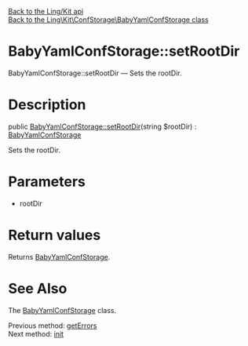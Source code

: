 [Back to the Ling/Kit api](https://github.com/lingtalfi/Kit/blob/master/doc/api/Ling/Kit.md)<br>
[Back to the Ling\Kit\ConfStorage\BabyYamlConfStorage class](https://github.com/lingtalfi/Kit/blob/master/doc/api/Ling/Kit/ConfStorage/BabyYamlConfStorage.md)


BabyYamlConfStorage::setRootDir
================



BabyYamlConfStorage::setRootDir — Sets the rootDir.




Description
================


public [BabyYamlConfStorage::setRootDir](https://github.com/lingtalfi/Kit/blob/master/doc/api/Ling/Kit/ConfStorage/BabyYamlConfStorage/setRootDir.md)(string $rootDir) : [BabyYamlConfStorage](https://github.com/lingtalfi/Kit/blob/master/doc/api/Ling/Kit/ConfStorage/BabyYamlConfStorage.md)




Sets the rootDir.




Parameters
================


- rootDir

    


Return values
================

Returns [BabyYamlConfStorage](https://github.com/lingtalfi/Kit/blob/master/doc/api/Ling/Kit/ConfStorage/BabyYamlConfStorage.md).








See Also
================

The [BabyYamlConfStorage](https://github.com/lingtalfi/Kit/blob/master/doc/api/Ling/Kit/ConfStorage/BabyYamlConfStorage.md) class.

Previous method: [getErrors](https://github.com/lingtalfi/Kit/blob/master/doc/api/Ling/Kit/ConfStorage/BabyYamlConfStorage/getErrors.md)<br>Next method: [init](https://github.com/lingtalfi/Kit/blob/master/doc/api/Ling/Kit/ConfStorage/BabyYamlConfStorage/init.md)<br>

